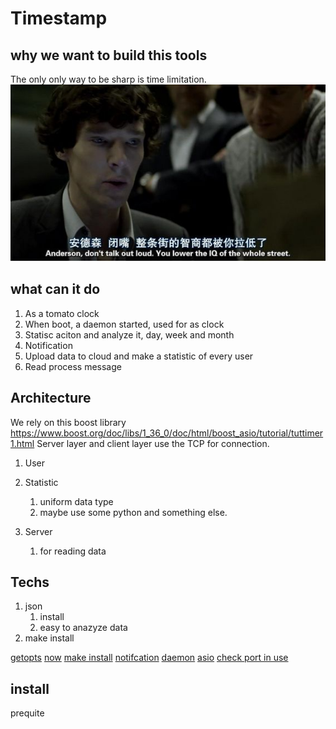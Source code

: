 # Timestamp

## why we want to build this tools
The only only way to be sharp is time limitation.
![](./src/a.jpg)

## what can it do
1. As a tomato clock
1. When boot, a daemon started, used for as clock
2. Statisc aciton and analyze it, day, week and month
3. Notification
4. Upload data to cloud and make a statistic of every user
5. Read process message


## Architecture
We rely on this boost library
https://www.boost.org/doc/libs/1_36_0/doc/html/boost_asio/tutorial/tuttimer1.html
Server layer and client layer use the TCP for connection.

1. User
2. Statistic
    1. uniform data type
    2. maybe use some python and something else.

3. Server
    1. for reading data






## Techs
1. json
    1. install
    2. easy to anazyze data
2. make install

[getopts](https://www.gnu.org/software/libc/manual/html_node/Example-of-Getopt.html)
[now](https://en.cppreference.com/w/cpp/chrono/system_clock/now)
[make install](https://robots.thoughtbot.com/the-magic-behind-configure-make-make-install)
[notifcation](https://askubuntu.com/questions/730050/how-to-use-notify-send-with-c)
[daemon](https://github.com/jirihnidek/daemon/tree/d629c1fb7f395ced63fbee791ae3319c875c459f/src)
[asio](https://www.boost.org/doc/libs/1_68_0/doc/html/boost_asio.html)
[check port in use](https://stackoverflow.com/questions/33358321/using-c-and-boost-or-not-to-check-if-a-specific-port-is-being-used)

## install 
prequite

